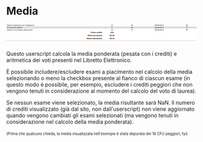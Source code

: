 # Media

![risultato dello script 'Media.js'](https://raw.githubusercontent.com/fgiobergia/Userscripts/master/polito.it/media/media.png)

Questo userscript calcola la media ponderata (pesata con i crediti) e aritmetica dei voti presenti nel Libretto Elettronico.

È possibile includere/escludere esami a piacimento nel calcolo della media selezionando o meno la checkbox presente al fianco di ciascun esame (in questo modo è possibile, per esempio, escludere i crediti peggiori che non vengono tenuti in considerazione al momento del calcolo del voto di laurea). 

Se nessun esame viene selezionato, la media risultante sarà NaN. Il numero di crediti visualizzato (già dal sito, non dall'userscript) non viene aggiornato quando vengono cambiati gli esami selezionati (ma vengono tenuti in considerazione nel calcolo della media ponderata). 

<sub><sup>(Prima che qualcuno chieda, la media visualizzata nell'esempio è stata depurata dei 16 CFU peggiori, fyi)</sup></sub>
